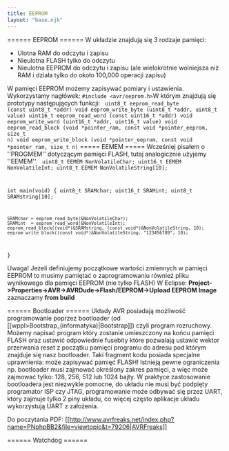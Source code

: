 ```yaml
---
title: EEPROM
layout: "base.njk"
---
```


====== EEPROM ======
W układzie znajdują się 3 rodzaje pamięci: 
  * Ulotna RAM do odczytu i zapisu
  * Nieulotna FLASH tylko do odczytu
  * Nieulotna EEPROM do odczytu i zapisu (ale wielokrotnie wolniejsza niż RAM i działa tylko do około 100,000 operacji zapisu)

W pamięci EEPROM możemy zapisywać pomiary i ustawienia. Wykorzystamy nagłówek: <code c>#include <avr/eeprom.h></code>W którym znajdują się prototypy następujących funkcji:
<code c>
uint8_t  eeprom_read_byte (const uint8_t *addr) 
void     eeprom_write_byte (uint8_t *addr, uint8_t value) 
uint16_t eeprom_read_word (const uint16_t *addr) 
void     eeprom_write_word (uint16_t *addr, uint16_t value) 
void     eeprom_read_block (void *pointer_ram, const void *pointer_eeprom, size_t n) 
void     eeprom_write_block (void *pointer_eeprom, const void *pointer_ram, size_t n)</code>
===== EEMEM =====
Wcześniej pisałem o ''PROGMEM'' dotyczącym pamięci FLASH, tutaj analogicznie użyjemy ''EEMEM''.
<code c>
uint8_t  EEMEM NonVolatileChar; 
uint16_t EEMEM NonVolatileInt; 
uint8_t  EEMEM NonVolatileString[10]; 

int main(void) 
{ 
    uint8_t  SRAMchar; 
    uint16_t SRAMint; 
    uint8_t  SRAMstring[10];    

    SRAMchar = eeprom_read_byte(&NonVolatileChar); 
    SRAMint  = eeprom_read_word(&NonVolatileInt); 
    eeprom_read_block((void*)&SRAMstring, (const void*)&NonVolatileString, 10); 
    eeprom_write_block((const void*)&NonVolatileString, "123456789", 10);
    
}</code>

Uwaga! Jeżeli definiujemy początkowe wartości zmiennych w pamięci EEPROM to musimy pamiętać o zaprogramowaniu również pliku wynikowego dla pamięci EEPROM (nie tylko FLASH) W Eclipse: __Project->Properties->AVR->AVRDude->Flash/EEPROM->Upload EEPROM Image__ zaznaczamy __from build__

====== Bootloader ======
Układy AVR posiadają możliwość programowanie poprzez bootloader (od [[wppl>Bootstrap_(informatyka)|Bootstrap]]) czyli program rozruchowy. Możemy napisać program który zostanie umieszczony na końcu pamięci FLASH oraz ustawić odpowiednie fusebity które pozwalają ustawić wektor przerwania reset z początku pamięci programu do adresu pod którym znajduje się nasz bootloader. Taki fragment kodu posiada specjalne uprawnienia: może zapisywać pamięć FLASH! Istnieją pewne ograniczenia np. bootloader musi zajmować określony zakres pamięci, a więc może zajmować tylko: 128, 256, 512 lub 1024 bajty. W praktyce zastosowanie bootloadera jest niezwykle pomocne, do układu nie musi być podpięty programator ISP czy JTAG, programowanie może odbywać się przez UART, który zajmuje tylko 2 piny układu, co więcej często aplikacje układu wykorzystują UART z założenia. 

Do poczytania PDF: [[http://www.avrfreaks.net/index.php?name=PNphpBB2&file=viewtopic&t=79206|AVRFreaks]]

====== Watchdog ======
